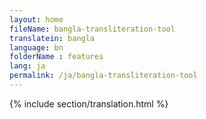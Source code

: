 ```yaml
--- 
layout: home 
fileName: bangla-transliteration-tool
translatein: bangla
language: bn
folderName : features
lang: ja
permalink: /ja/bangla-transliteration-tool
---
```

{% include section/translation.html %}